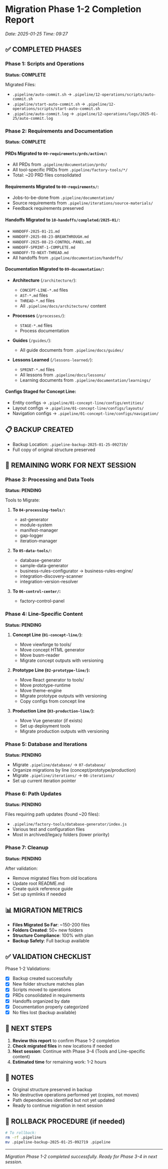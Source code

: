 # Migration Phase 1-2 Completion Report
*Date: 2025-01-25*
*Time: 09:27*

## ✅ COMPLETED PHASES

### Phase 1: Scripts and Operations
**Status: COMPLETE**

Migrated Files:
- `.pipeline/auto-commit.sh` → `.pipeline/12-operations/scripts/auto-commit.sh`
- `.pipeline/start-auto-commit.sh` → `.pipeline/12-operations/scripts/start-auto-commit.sh`
- `.pipeline/auto-commit.log` → `.pipeline/12-operations/logs/2025-01-25/auto-commit.log`

### Phase 2: Requirements and Documentation  
**Status: COMPLETE**

#### PRDs Migrated to `00-requirements/prds/active/`:
- All PRDs from `.pipeline/documentation/prds/`
- All tool-specific PRDs from `.pipeline/factory-tools/*/`
- Total: ~20 PRD files consolidated

#### Requirements Migrated to `00-requirements/`:
- Jobs-to-be-done from `.pipeline/documentation/`
- Source requirements from `.pipeline/iterations/source-materials/`
- Feedback requirements preserved

#### Handoffs Migrated to `10-handoffs/completed/2025-01/`:
- `HANDOFF-2025-01-21.md`
- `HANDOFF-2025-08-23-BREAKTHROUGH.md`
- `HANDOFF-2025-08-23-CONTROL-PANEL.md`
- `HANDOFF-SPRINT-1-COMPLETE.md`
- `HANDOFF-TO-NEXT-THREAD.md`
- All handoffs from `.pipeline/documentation/handoffs/`

#### Documentation Migrated to `09-documentation/`:
- **Architecture** (`/architecture/`):
  - `CONCEPT-LINE-*.md` files
  - `AST-*.md` files
  - `THREAD-*.md` files
  - All `.pipeline/docs/architecture/` content

- **Processes** (`/processes/`):
  - `STAGE-*.md` files
  - Process documentation

- **Guides** (`/guides/`):
  - All guide documents from `.pipeline/docs/guides/`

- **Lessons Learned** (`/lessons-learned/`):
  - `SPRINT-*.md` files
  - All lessons from `.pipeline/docs/lessons/`
  - Learning documents from `.pipeline/documentation/learnings/`

#### Configs Staged for Concept Line:
- Entity configs → `.pipeline/01-concept-line/configs/entities/`
- Layout configs → `.pipeline/01-concept-line/configs/layouts/`
- Navigation configs → `.pipeline/01-concept-line/configs/navigation/`

## 📋 BACKUP CREATED
- Backup Location: `.pipeline-backup-2025-01-25-092719/`
- Full copy of original structure preserved

## 🚧 REMAINING WORK FOR NEXT SESSION

### Phase 3: Processing and Data Tools
**Status: PENDING**

Tools to Migrate:
1. **To `04-processing-tools/`:**
   - ast-generator
   - module-system
   - manifest-manager
   - gap-logger
   - iteration-manager

2. **To `05-data-tools/`:**
   - database-generator
   - sample-data-generator
   - business-rules-configurator → business-rules-engine/
   - integration-discovery-scanner
   - integration-version-resolver

3. **To `06-control-center/`:**
   - factory-control-panel

### Phase 4: Line-Specific Content
**Status: PENDING**

1. **Concept Line (`01-concept-line/`):**
   - Move viewforge to tools/
   - Move concept HTML generator
   - Move busm-reader
   - Migrate concept outputs with versioning

2. **Prototype Line (`02-prototype-line/`):**
   - Move React generator to tools/
   - Move prototype-runtime
   - Move theme-engine
   - Migrate prototype outputs with versioning
   - Copy configs from concept line

3. **Production Line (`03-production-line/`):**
   - Move Vue generator (if exists)
   - Set up deployment tools
   - Migrate production outputs with versioning

### Phase 5: Database and Iterations
**Status: PENDING**

- Migrate `.pipeline/database/` → `07-database/`
- Organize migrations by line (concept/prototype/production)
- Migrate `.pipeline/iterations/` → `08-iterations/`
- Set up current iteration pointer

### Phase 6: Path Updates
**Status: PENDING**

Files requiring path updates (found ~20 files):
- `.pipeline/factory-tools/database-generator/index.js`
- Various test and configuration files
- Most in archived/legacy folders (lower priority)

### Phase 7: Cleanup
**Status: PENDING**

After validation:
- Remove migrated files from old locations
- Update root README.md
- Create quick reference guide
- Set up symlinks if needed

## 📊 MIGRATION METRICS

- **Files Migrated So Far**: ~150-200 files
- **Folders Created**: 50+ new folders
- **Structure Compliance**: 100% with plan
- **Backup Safety**: Full backup available

## ✅ VALIDATION CHECKLIST

Phase 1-2 Validations:
- [x] Backup created successfully
- [x] New folder structure matches plan
- [x] Scripts moved to operations
- [x] PRDs consolidated in requirements
- [x] Handoffs organized by date
- [x] Documentation properly categorized
- [x] No files lost (backup available)

## 🎯 NEXT STEPS

1. **Review this report** to confirm Phase 1-2 completion
2. **Check migrated files** in new locations if needed
3. **Next session**: Continue with Phase 3-4 (Tools and Line-specific content)
4. **Estimated time** for remaining work: 1-2 hours

## 📝 NOTES

- Original structure preserved in backup
- No destructive operations performed yet (copies, not moves)
- Path dependencies identified but not yet updated
- Ready to continue migration in next session

## 🔄 ROLLBACK PROCEDURE (if needed)

```bash
# To rollback:
rm -rf .pipeline
mv .pipeline-backup-2025-01-25-092719 .pipeline
```

---
*Migration Phase 1-2 completed successfully. Ready for Phase 3-4 in next session.*